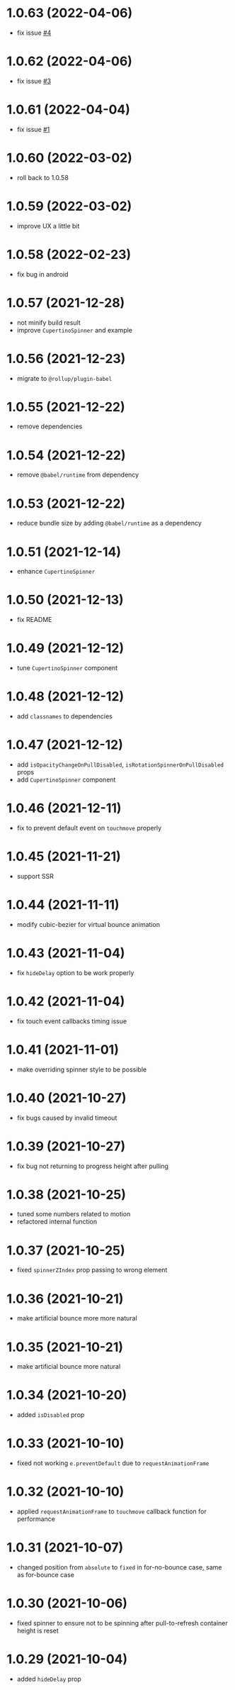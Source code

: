 # 1.0.63 (2022-04-06)

- fix issue [#4](https://github.com/eunvanz/react-awesome-ptr/issues/4)

# 1.0.62 (2022-04-06)

- fix issue [#3](https://github.com/eunvanz/react-awesome-ptr/issues/3)

# 1.0.61 (2022-04-04)

- fix issue [#1](https://github.com/eunvanz/react-awesome-ptr/issues/1)

# 1.0.60 (2022-03-02)

- roll back to 1.0.58

# 1.0.59 (2022-03-02)

- improve UX a little bit

# 1.0.58 (2022-02-23)

- fix bug in android

# 1.0.57 (2021-12-28)

- not minify build result
- improve `CupertinoSpinner` and example

# 1.0.56 (2021-12-23)

- migrate to `@rollup/plugin-babel`

# 1.0.55 (2021-12-22)

- remove dependencies

# 1.0.54 (2021-12-22)

- remove `@babel/runtime` from dependency

# 1.0.53 (2021-12-22)

- reduce bundle size by adding `@babel/runtime` as a dependency

# 1.0.51 (2021-12-14)

- enhance `CupertinoSpinner`

# 1.0.50 (2021-12-13)

- fix README

# 1.0.49 (2021-12-12)

- tune `CupertinoSpinner` component

# 1.0.48 (2021-12-12)

- add `classnames` to dependencies

# 1.0.47 (2021-12-12)

- add `isOpacityChangeOnPullDisabled`, `isRotationSpinnerOnPullDisabled` props
- add `CupertinoSpinner` component

# 1.0.46 (2021-12-11)

- fix to prevent default event on `touchmove` properly

# 1.0.45 (2021-11-21)

- support SSR

# 1.0.44 (2021-11-11)

- modify cubic-bezier for virtual bounce animation

# 1.0.43 (2021-11-04)

- fix `hideDelay` option to be work properly

# 1.0.42 (2021-11-04)

- fix touch event callbacks timing issue

# 1.0.41 (2021-11-01)

- make overriding spinner style to be possible

# 1.0.40 (2021-10-27)

- fix bugs caused by invalid timeout

# 1.0.39 (2021-10-27)

- fix bug not returning to progress height after pulling

# 1.0.38 (2021-10-25)

- tuned some numbers related to motion
- refactored internal function

# 1.0.37 (2021-10-25)

- fixed `spinnerZIndex` prop passing to wrong element

# 1.0.36 (2021-10-21)

- make artificial bounce more more natural

# 1.0.35 (2021-10-21)

- make artificial bounce more natural

# 1.0.34 (2021-10-20)

- added `isDisabled` prop

# 1.0.33 (2021-10-10)

- fixed not working `e.preventDefault` due to `requestAnimationFrame`

# 1.0.32 (2021-10-10)

- applied `requestAnimationFrame` to `touchmove` callback function for performance

# 1.0.31 (2021-10-07)

- changed position from `absolute` to `fixed` in for-no-bounce case, same as for-bounce case

# 1.0.30 (2021-10-06)

- fixed spinner to ensure not to be spinning after pull-to-refresh container height is reset

# 1.0.29 (2021-10-04)

- added `hideDelay` prop
